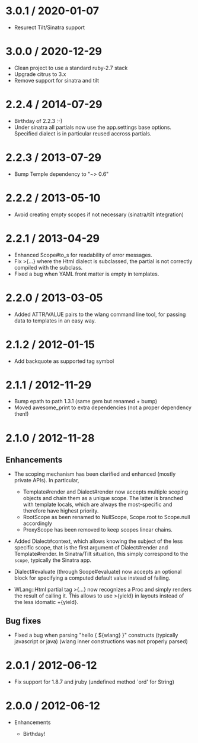 # 3.0.1 / 2020-01-07

* Resurect Tilt/Sinatra support 

# 3.0.0 / 2020-12-29

* Clean project to use a standard ruby-2.7 stack
* Upgrade citrus to 3.x
* Remove support for sinatra and tilt

# 2.2.4 / 2014-07-29

* Birthday of 2.2.3 :-)
* Under sinatra all partials now use the app.settings base options. Specified
  dialect is in particular reused accross partials.

# 2.2.3 / 2013-07-29

* Bump Temple dependency to "~> 0.6"

# 2.2.2 / 2013-05-10

* Avoid creating empty scopes if not necessary (sinatra/tilt integration)

# 2.2.1 / 2013-04-29

* Enhanced Scope#to_s for readability of error messages.
* Fix >{...} where the Html dialect is subclassed, the partial is not
  correctly compiled with the subclass.
* Fixed a bug when YAML front matter is empty in templates.

# 2.2.0 / 2013-03-05

* Added ATTR/VALUE pairs to the wlang command line tool, for passing data to templates
  in an easy way.

# 2.1.2 / 2012-01-15

* Add backquote as supported tag symbol

# 2.1.1 / 2012-11-29

* Bump epath to path 1.3.1 (same gem but renamed + bump)
* Moved awesome_print to extra dependencies (not a proper dependency then!)

# 2.1.0 / 2012-11-28

## Enhancements

* The scoping mechanism has been clarified and enhanced (mostly private APIs).
  In particular,
  * Template#render and Dialect#render now accepts multiple scoping objects and chain them
    as a unique scope. The latter is branched with template locals, which are always the
    most-specific and therefore have highest priority.
  * RootScope as been renamed to NullScope, Scope.root to Scope.null accordingly
  * ProxyScope has been removed to keep scopes linear chains.

* Added Dialect#context, which allows knowing the subject of the less specific scope, that
  is the first argument of Dialect#render and Template#render. In Sinatra/Tilt situation,
  this simply correspond to the `scope`, typically the Sinatra app.

* Dialect#evaluate (through Scope#evaluate) now accepts an optional block for specifying
  a computed default value instead of failing.

* WLang::Html partial tag >{...} now recognizes a Proc and simply renders the result of
  calling it. This allows to use >{yield} in layouts instead of the less idomatic +{yield}.

## Bug fixes

* Fixed a bug when parsing "hello {  ${wlang} }" constructs (typically javascript or java)
  (wlang inner constructions was not properly parsed)

# 2.0.1 / 2012-06-12

* Fix support for 1.8.7 and jruby (undefined method `ord' for String)

# 2.0.0 / 2012-06-12

* Enhancements

  * Birthday!
